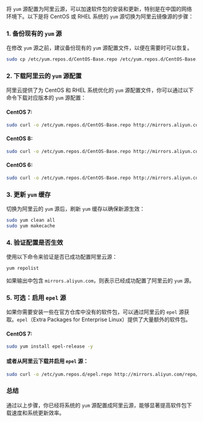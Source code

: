 将 `yum` 源配置为阿里云源，可以加速软件包的安装和更新，特别是在中国的网络环境下。以下是将 CentOS 或 RHEL 系统的 `yum` 源切换为阿里云镜像源的步骤：

### 1. **备份现有的 `yum` 源**

在修改 `yum` 源之前，建议备份现有的 `yum` 源配置文件，以便在需要时可以恢复。

```bash
sudo cp /etc/yum.repos.d/CentOS-Base.repo /etc/yum.repos.d/CentOS-Base.repo.bak
```

### 2. **下载阿里云的 `yum` 源配置**

阿里云提供了为 CentOS 和 RHEL 系统优化的 `yum` 源配置文件，你可以通过以下命令下载对应版本的 `yum` 源配置：

#### CentOS 7:
```bash
sudo curl -o /etc/yum.repos.d/CentOS-Base.repo http://mirrors.aliyun.com/repo/Centos-7.repo
```

#### CentOS 8:
```bash
sudo curl -o /etc/yum.repos.d/CentOS-Base.repo http://mirrors.aliyun.com/repo/Centos-8.repo
```

#### CentOS 6:
```bash
sudo curl -o /etc/yum.repos.d/CentOS-Base.repo http://mirrors.aliyun.com/repo/Centos-6.repo
```

### 3. **更新 `yum` 缓存**

切换为阿里云的 `yum` 源后，刷新 `yum` 缓存以确保新源生效：

```bash
sudo yum clean all
sudo yum makecache
```

### 4. **验证配置是否生效**

使用以下命令来验证是否已成功配置阿里云源：

```bash
yum repolist
```

如果输出中包含 `mirrors.aliyun.com`，则表示已经成功配置了阿里云的 `yum` 源。

### 5. **可选：启用 `epel` 源**

如果你需要安装一些在官方仓库中没有的软件包，可以通过阿里云的 `epel` 源获取。`epel`（Extra Packages for Enterprise Linux）提供了大量额外的软件包。

#### CentOS 7:
```bash
sudo yum install epel-release -y
```

#### 或者从阿里云下载并启用 `epel` 源：
```bash
sudo curl -o /etc/yum.repos.d/epel.repo http://mirrors.aliyun.com/repo/epel-7.repo
```

### 总结

通过以上步骤，你已经将系统的 `yum` 源配置成阿里云源，能够显著提高软件包下载速度和系统更新效率。